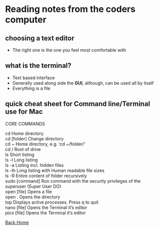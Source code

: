 # Reading notes from the coders computer
## choosing a text editor
- The right one is the one you feel most comfortable with
## what is the terminal?
 - Text based interface
 - Generally used along side the **GUI**, although, can be used all by itself
 - Everything is a file
 
## quick cheat sheet for Command line/Terminal use for Mac

CORE COMMANDS

cd  Home directory <br>
cd [folder] 	Change directory <br>
cd ~	Home directory, e.g. ‘cd ~/folder/’ <br>
cd /	Root of drive <br>
ls	Short listing <br>
ls -l	Long listing <br>
ls -a	Listing incl. hidden files <br>
ls -lh	Long listing with Human readable file sizes <br>
ls -R	Entire content of folder recursively <br>
sudo [command]	Run command with the security privileges of the superuser (Super User DO) <br>
open [file]	Opens a file <br>
open .	Opens the directory <br>
top	Displays active processes. Press q to quit <br>
nano [file]	Opens the Terminal it’s editor <br>
pico [file]	Opens the Terminal it’s editor <br>

[Back Home](README.md)

